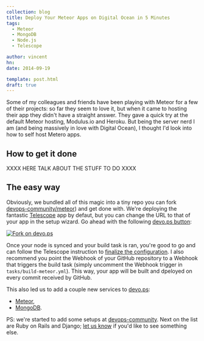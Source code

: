```yaml
---
collection: blog
title: Deploy Your Meteor Apps on Digital Ocean in 5 Minutes
tags:
  - Meteor
  - MongoDB
  - Node.js
  - Telescope

author: vincent
hn:
date: 2014-09-19

template: post.html
draft: true
---
```


Some of my colleagues and friends have been playing with Meteor for a few of their projects: so far they seem to love it, but when it came to hosting their app they didn't have a straight answer. They gave a quick try at the default Meteor hosting, Modulus.io and Heroku. But being the server nerd I am (and being massively in love with Digital Ocean), I thought I'd look into how to self host Metero apps.

## How to get it done

XXXX HERE TALK ABOUT THE STUFF TO DO XXXX

## The easy way

Obviously, we bundled all of this magic into a tiny repo you can fork [devops-community/meteor](https://github.com/devops-community/meteor)) and get done with. We're deploying the fantastic [Telescope](http://telesc.pe) app by defaut, but you can change the URL to that of your app in the setup wizard. Go ahead with the following [devo.ps button](http://devo.ps/blog/one-click-deploy-of-your-infrastructure/):

<a href='https://app.devo.ps/#/fork?git_url=https://github.com/devops-community/meteor' target='_blank'>![Fork on devo.ps](https://app.devo.ps/assets/images/fork.png)</a>

Once your node is synced and your build task is ran, you're good to go and can follow the Telescope instruction to [finalize the configuration](http://www.telesc.pe/docs/configuring-telescope/). I also recommend you point the Webhook of your GitHub repository to a Webhook that triggers the build task (simply uncomment the Webhook trigger in `tasks/build-meteor.yml`). This way, your app will be built and dpeloyed on every commit received by GitHub.

This also led us to add a couple new services to [devo.ps](http://devo.ps):

- [Meteor](http://docs.devo.ps/services/meteor/),
- [MongoDB](http://docs.devo.ps/services/mongodb/).

PS: we're started to add some setups at [devops-community](https://github.com/devops-community). Next on the list are Ruby on Rails and Django; [let us know](http://twitter.com/devo_ps) if you'd like to see something else.

